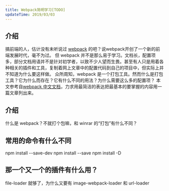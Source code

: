 ```yaml
---
title: Webpack简明学习[TODO]
updateTime: 2019/03/03
---
```


## 介绍
搞前端的人，估计没有未听说过 [webpack](https://webpack.github.io/) 的吧？说webpack开创了一个新的前端发展时代，毫不为过。
但 webpack 并不是那么易于学习。文档长，配置项多，部分文档用语并不是针对初学者，以致不少人望而生畏。甚至有人只是用着各种相关的插件和工具，复制着网上文章中的配置代码到自己的项目中，但实际上并不知道为什么要这样做。
众所周知，webpack 是一个打包工具。然而什么是打包工具？它为什么而存在？它有什么不同的用法？为什么需要这么多的配置项？
本文参考自[webpack 中文文档](https://www.webpackjs.com/)，力求用最简洁的表达把最基本的要掌握的内容用一篇文章列出来。

## 介绍
什么是 webpack？不就打个包嘛，和 winrar 的“打包”有什么不同？

## 常用的命令有什么不同
npm install --save-dev 
npm install --save
npm install -D

## 那一个又一个的插件有什么用？
file-loader 就够了，为什么又要有 image-webpack-loader 和 url-loader